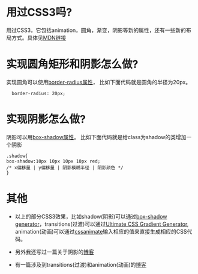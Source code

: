 # 用过CSS3吗? 
用过CSS3，它包括animation，圆角，渐变，阴影等新的属性，还有一些新的布局方式。具体见[MDN链接](https://developer.mozilla.org/zh-CN/docs/Web/CSS/CSS3)  

# 实现圆角矩形和阴影怎么做?
实现圆角可以使用[border-radius属性](https://developer.mozilla.org/zh-CN/docs/Web/CSS/border-radius)，
比如下面代码就是圆角的半径为20px。  
```
  border-radius: 20px;
```
# 实现阴影怎么做?
阴影可以用[box-shadow属性](https://developer.mozilla.org/zh-CN/docs/Web/CSS/box-shadow)。
比如下面代码就是给class为shadow的类增加一个阴影  
```
.shadow{
box-shadow:10px 10px 10px 10px red;
/* x偏移量 | y偏移量 | 阴影模糊半径 | 阴影颜色 */
}
```
# 其他
* 以上的部分CSS3效果，比如shadow(阴影)可以通过[box-shadow generator](https://www.cssmatic.com/box-shadow)，transitions(过渡)可以通过[Ultimate CSS Gradient Generator](https://www.colorzilla.com/gradient-editor/), animation(动画)可以通过[cssanimate](http://cssanimate.com/)输入相应的值来直接生成相应的CSS代码。  

* 另外我还写过一篇关于阴影的[博客](https://zhuanlan.zhihu.com/p/55900037)  
* 有一篇涉及到transitions(过渡)和animation(动画)的[博客](https://zhuanlan.zhihu.com/p/55093002)  
